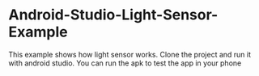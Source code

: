 # Android-Studio-Light-Sensor-Example
This example shows how light sensor works. 
Clone the project and run it with android studio.
You can run the apk to test the app in your phone
